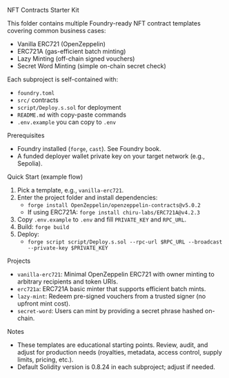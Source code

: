 NFT Contracts Starter Kit

This folder contains multiple Foundry-ready NFT contract templates covering common business cases:

- Vanilla ERC721 (OpenZeppelin)
- ERC721A (gas-efficient batch minting)
- Lazy Minting (off-chain signed vouchers)
- Secret Word Minting (simple on-chain secret check)

Each subproject is self-contained with:

- `foundry.toml`
- `src/` contracts
- `script/Deploy.s.sol` for deployment
- `README.md` with copy-paste commands
- `.env.example` you can copy to `.env`

Prerequisites

- Foundry installed (`forge`, `cast`). See Foundry book.
- A funded deployer wallet private key on your target network (e.g., Sepolia).

Quick Start (example flow)

1. Pick a template, e.g., `vanilla-erc721`.
2. Enter the project folder and install dependencies:
   - `forge install OpenZeppelin/openzeppelin-contracts@v5.0.2`
   - If using ERC721A: `forge install chiru-labs/ERC721A@v4.2.3`
3. Copy `.env.example` to `.env` and fill `PRIVATE_KEY` and `RPC_URL`.
4. Build: `forge build`
5. Deploy:
   - `forge script script/Deploy.s.sol --rpc-url $RPC_URL --broadcast --private-key $PRIVATE_KEY`

Projects

- `vanilla-erc721`: Minimal OpenZeppelin ERC721 with owner minting to arbitrary recipients and token URIs.
- `erc721a`: ERC721A basic minter that supports efficient batch mints.
- `lazy-mint`: Redeem pre-signed vouchers from a trusted signer (no upfront mint cost).
- `secret-word`: Users can mint by providing a secret phrase hashed on-chain.

Notes

- These templates are educational starting points. Review, audit, and adjust for production needs (royalties, metadata, access control, supply limits, pricing, etc.).
- Default Solidity version is 0.8.24 in each subproject; adjust if needed.

